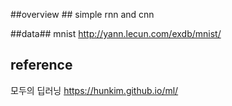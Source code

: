 ##overview ##
simple rnn and cnn

##data##
mnist 
http://yann.lecun.com/exdb/mnist/

## reference ##
모두의 딥러닝
https://hunkim.github.io/ml/
